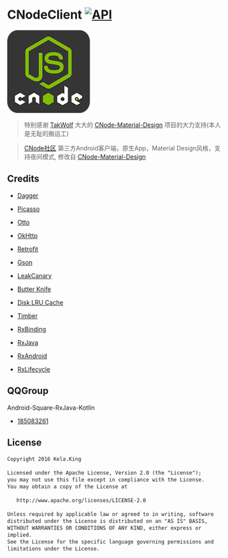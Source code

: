 # CNodeClient [![API](https://img.shields.io/badge/API-14%2B-brightgreen.svg?style=flat)](https://android-arsenal.com/api?level=14) #

![Logo](/art/ic_launcher.png)

> 特别感谢 [TakWolf](https://github.com/TakWolf) 大大的 [CNode-Material-Design](https://github.com/TakWolf/CNode-Material-Design) 项目的大力支持(本人是无耻的搬运工)

> [CNode社区](https://cnodejs.org) 第三方Android客户端，原生App，Material Design风格，支持夜间模式, 修改自 [CNode-Material-Design](https://github.com/TakWolf/CNode-Material-Design)



## Credits ##

- [Dagger](https://github.com/google/dagger)

- [Picasso](http://square.github.io/picasso)

- [Otto](https://github.com/square/otto)

- [OkHttp](http://square.github.io/okhttp)

- [Retrofit](http://square.github.io/retrofit)

- [Gson](https://github.com/google/gson)

- [LeakCanary](https://github.com/square/leakcanary)

- [Butter Knife](https://github.com/JakeWharton/butterknife)

- [Disk LRU Cache](https://github.com/JakeWharton/DiskLruCache)

- [Timber](https://github.com/JakeWharton/timber)

- [RxBinding](https://github.com/JakeWharton/RxBinding)

- [RxJava](https://github.com/ReactiveX/RxJava)

- [RxAndroid](https://github.com/ReactiveX/RxAndroid)

- [RxLifecycle](https://github.com/trello/RxLifecycle)



## QQGroup ##

Android-Square-RxJava-Kotlin

- [185083261](http://jq.qq.com/?_wv=1027&k=2EZoNNb)



## License ##

    Copyright 2016 Kela.King
    
    Licensed under the Apache License, Version 2.0 (the "License");
    you may not use this file except in compliance with the License.
    You may obtain a copy of the License at
    
       http://www.apache.org/licenses/LICENSE-2.0
    
    Unless required by applicable law or agreed to in writing, software
    distributed under the License is distributed on an "AS IS" BASIS,
    WITHOUT WARRANTIES OR CONDITIONS OF ANY KIND, either express or implied.
    See the License for the specific language governing permissions and
    limitations under the License.